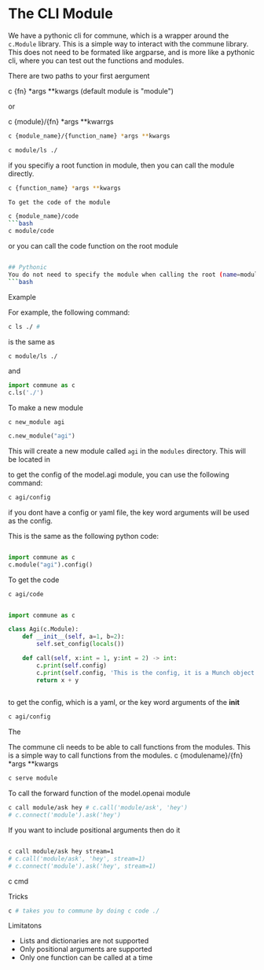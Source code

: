 # The CLI Module

We have a pythonic cli for commune, which is a wrapper around the `c.Module` library. This is a simple way to interact with the commune library. This does not need to be formated like argparse, and is more like a pythonic cli, where you can test out the functions and modules.

There are two paths to your first aergument

c {fn} *args **kwargs  (default module is "module")

or 

c {module}/{fn} *args **kwarrgs

```bash
c {module_name}/{function_name} *args **kwargs
```
```bash
c module/ls ./
```

if you specifiy a root function in module, then you can call the module directly. 
```bash
c {function_name} *args **kwargs
```

```bash
To get the code of the module

c {module_name}/code
```bash
c module/code
```
or you can call the code function on the root module
```bash

## Pythonic 
You do not need to specify the module when calling the root (name=module) module.
```bash

```
Example 


For example, the following command:
```bash
c ls ./ # 
```
is the same as
```bash
c module/ls ./
```
and
```python
import commune as c
c.ls('./')
```

To make a new module
```
c new_module agi
```
```python
c.new_module("agi")
```


This will create a new module called `agi` in the `modules` directory. 
This will be located in 

to get the config of the model.agi module, you can use the following command:

```bash
c agi/config
```
if you dont have a config or yaml file, the key word arguments will be used as the config.

This is the same as the following python code:
```python

import commune as c
c.module("agi").config()
```


To get the code
```bash
c agi/code
```

```python

import commune as c

class Agi(c.Module):
    def __init__(self, a=1, b=2):
        self.set_config(locals())

    def call(self, x:int = 1, y:int = 2) -> int:
        c.print(self.config)
        c.print(self.config, 'This is the config, it is a Munch object')
        return x + y
    

```

to get the config, which is a yaml, or the key word arguments of the __init__
```bash
c agi/config
```


The 

The commune cli needs to be able to call functions from the modules. This is a simple way to call functions from the modules.
c {modulename}/{fn} *args **kwargs

```bash
c serve module

```
To call the forward function of the model.openai module
```bash
c call module/ask hey # c.call('module/ask', 'hey')
# c.connect('module').ask('hey')
```
If you want to include positional arguments then do it 

```bash

c call module/ask hey stream=1 
# c.call('module/ask', 'hey', stream=1)
# c.connect('module').ask('hey', stream=1)
```


c cmd 


Tricks 

```bash
c # takes you to commune by doing c code ./
```





Limitatons

- Lists and dictionaries are not supported 
- Only positional arguments are supported
- Only one function can be called at a time



